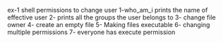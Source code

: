 ex-1 shell permissions to change user
1-who_am_i prints the name of effective user
2- prints all the groups the user belongs to
3- change file owner
4- create an empty file
5- Making files executable
6- changing multiple permissions
7- everyone has execute permission
